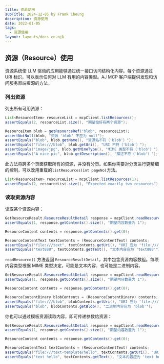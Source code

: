 ```yaml
---
title: 资源使用
subTitle: 2024-12-05 by Frank Cheung
description: 资源使用
date: 2022-01-05
tags:
  - 资源使用
layout: layouts/docs-cn.njk
---
```

## 资源（Resource）使用

资源系统使 LLM 驱动的应用能够通过统一接口访问结构化内容。每个资源通过 URI 标识，可以表示任何对 LLM 有用的内容类型。AJ MCP 客户端提供发现和访问服务器端资源的方法。

### 列出资源

列出所有可用资源：

```java
List<ResourceItem> resourceList = mcpClient.listResources();
assertEquals(2, resourceList.size(), "期望恰好有两个资源");

ResourceItem blob = getResourceRef("blob", resourceList);
assertNotNull(blob, "资源 'blob' 不应为 null");
assertEquals("blob", blob.getName(), "资源名不符（'blob'）");
assertEquals("file:///blob", blob.getUri(), "URI 不符（'blob'）");
assertEquals("image/jpg", blob.getMimeType(), "MIME 类型不符（'blob'）");
assertEquals("A nice pic", blob.getDescription(), "描述不符（'blob'）");
```


此方法将跨多个页面获取所有的资源，并没有分页。如果你需要对分页进行更精细的控制，可以改用重载的`listResources(int pageNo)`方法。

``` java
List<ResourceItem> resourceList = mcpClient.listResources(1);
assertEquals(2, resourceList.size(), "Expected exactly two resources");
```

### 读取资源内容

读取某个资源内容：

```java
GetResourceResult.ResourceResultDetail response = mcpClient.readResource("file:///text");
assertEquals(1, response.getContents().size(), "期望内容数量为 1");

ResourceContent contents = response.getContents().get(0);

ResourceContentText textContents = (ResourceContentText) contents;
assertEquals("file:///text", textContents.getUri(), "URI 应为 'file:///text'");
assertEquals("text888", textContents.getText(), "文本内容应为 'text888'");
```

`readResource()` 方法返回 `ResourceResultDetail`，其中包含资源内容数组。每项内容类型根据 MIME 类型决定，可能是文本内容，也可能是二进制内容。

```java
GetResourceResult.ResourceResultDetail response = mcpClient.readResource("file:///blob");
assertEquals(1, response.getContents().size(), "期望内容数量为 1");

ResourceContent contents = response.getContents().get(0);

ResourceContentBinary blobContents = (ResourceContentBinary) contents;
assertEquals("file:///blob", blobContents.getUri(), "URI 应为 'file:///blob'");
assertEquals("blob", blobContents.getBlob(), "二进制内容应为 'blob'");
```

你也可以通过模板资源读取内容，即可传递参数给资源：

```java
GetResourceResult.ResourceResultDetail response = mcpClient.readResource("file:///text-template/hello");
assertEquals(1, response.getContents().size(), "期望内容数量为 1");

ResourceContent contents = response.getContents().get(0);

ResourceContentText textContents = (ResourceContentText) contents;
assertEquals("file:///text-template/hello", textContents.getUri(), "URI 应为 'file:///text-template/hello'");
assertEquals("text hello", textContents.getText(), "文本内容应为 'text hello'");
```

<!--
### 资源订阅

客户端可订阅资源变更通知，以便在资源更新时及时获知：

err := client.Subscribe(ctx, mcp.SubscribeRequest{
    Params: mcp.SubscribeParams{
        URI: "test://resource/path",
    },
})

如需取消资源通知：

err := client.Unsubscribe(ctx, mcp.UnsubscribeRequest{
    Params: mcp.UnsubscribeParams{
        URI: "test://resource/path",
    },
})

-->